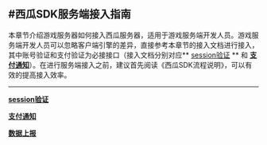 #西瓜SDK服务端接入指南
----


本章节介绍游戏服务器如何接入西瓜服务器，适用于游戏服务端开发人员。游戏服务端开发人员可以忽略客户端引擎的差异，直接参考本章节的接入文档进行接入，其中账号验证和支付验证为必接接口（接入文档分别对应** [session验证](./session.md) ** 和 **[支付通知](./支付通知.md)**）。在进行服务端接入之前，建议首先阅读《西瓜SDK流程说明》，可以有效的提高接入效率。



***

**[session验证](./session.md)**


**[支付通知](./支付通知.md)**


**[数据上报](./数据上报.md)**
